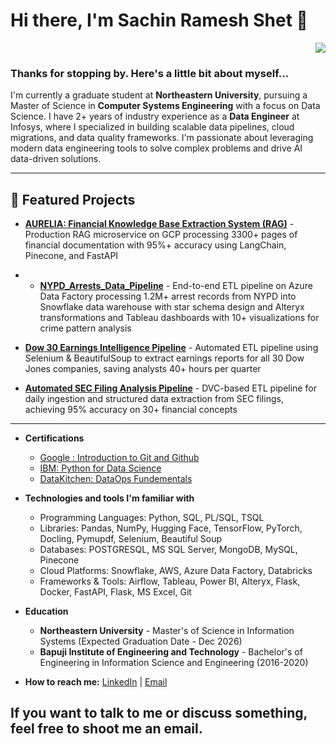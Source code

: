 # Hi there, I'm Sachin Ramesh Shet 👋

<p align="right">
  <img src="https://komarev.com/ghpvc/?username=SachinShet73&color=blue">
</p>

### Thanks for stopping by. Here's a little bit about myself...

I'm currently a graduate student at **Northeastern University**, pursuing a Master of Science in **Computer Systems Engineering** with a focus on Data Science. I have 2+ years of industry experience as a **Data Engineer** at Infosys, where I specialized in building scalable data pipelines, cloud migrations, and data quality frameworks. I'm passionate about leveraging modern data engineering tools to solve complex problems and drive AI data-driven solutions.

---

## 🚀 Featured Projects

- **[AURELIA: Financial Knowledge Base Extraction System (RAG)](https://github.com/DAMG7245-BigData-Team7/financial-rag-chatbot)** - Production RAG microservice on GCP processing 3300+ pages of financial documentation with 95%+ accuracy using LangChain, Pinecone, and FastAPI

- - **[NYPD_Arrests_Data_Pipeline](https://github.com/SachinShet73/NYPD-arrests-data-pipeline)** - End-to-end ETL pipeline on Azure Data Factory processing 1.2M+ arrest records from NYPD into Snowflake data warehouse with star schema design and Alteryx transformations and Tableau dashboards with 10+ visualizations for crime pattern analysis

- **[Dow 30 Earnings Intelligence Pipeline](https://github.com/DAMG7245-BigData-Team7/Automated-Dow-30-Earnings-Intelligence-Pipeline)** - Automated ETL pipeline using Selenium & BeautifulSoup to extract earnings reports for all 30 Dow Jones companies, saving analysts 40+ hours per quarter

- **[Automated SEC Filing Analysis Pipeline](https://github.com/YourUsername/project-link)** - DVC-based ETL pipeline for daily ingestion and structured data extraction from SEC filings, achieving 95% accuracy on 30+ financial concepts

---

- **Certifications**
   - [Google : Introduction to Git and Github]((https://www.coursera.org/account/accomplishments/verify/L5LXCURQJFND?utm_source=link&utm_medium=certificate&utm_content=cert_image&utm_campaign=sharing_cta&utm_product=course))
   - [IBM: Python for Data Science]((https://courses.cognitiveclass.ai/certificates/2a2bef90f5664b709efb1cc22f26a335))
   - [DataKitchen: DataOps Fundementals ]((https://github.com/DAMG7245-BigData-Team7/AI-Powered-PDF-Parsing-System))

- **Technologies and tools I'm familiar with**
   - Programming Languages: Python, SQL, PL/SQL, TSQL
   - Libraries: Pandas, NumPy, Hugging Face, TensorFlow, PyTorch, Docling, Pymupdf, Selenium, Beautiful Soup
   - Databases: POSTGRESQL, MS SQL Server, MongoDB, MySQL, Pinecone
   - Cloud Platforms: Snowflake, AWS, Azure Data Factory, Databricks
   - Frameworks & Tools: 		Airflow, Tableau, Power BI, Alteryx, Flask, Docker, FastAPI, Flask, MS Excel, Git

- **Education**

  - **Northeastern University** - Master's of Science in Information Systems (Expected Graduation Date - Dec 2026)
  - **Bapuji Institute of Engineering and Technology** - Bachelor's of Engineering in Information Science and Engineering (2016-2020)

- **How to reach me:**
  [LinkedIn](https://www.linkedin.com/in/sachin-shet73) |
  [Email](sachinshet135@gmail.com)

If you want to talk to me or discuss something, feel free to shoot me an email.
---
